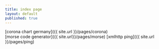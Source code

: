 ```yaml
---
title: index page
layout: default
published: true
---
```

[corona chart germany]({{ site.url }}/pages/corona)  
[morse code generator]({{ site.url}}/pages/morse)
[xmlhttp ping]({{ site.url }}/pages/ping)
